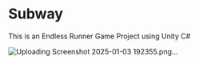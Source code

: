 # Subway
This is an Endless Runner Game Project using Unity C#


![Uploading Screenshot 2025-01-03 192355.png…]()
